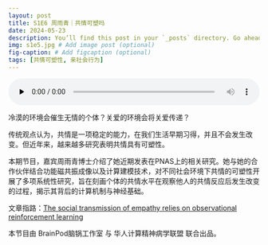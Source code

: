 ```yaml
---
layout: post
title: S1E6 周雨青｜共情可塑吗
date: 2024-05-23
description: You’ll find this post in your `_posts` directory. Go ahead and edit it and re-build the site to see your changes. # Add post description (optional)
img: s1e5.jpg # Add image post (optional)
fig-caption: # Add figcaption (optional)
tags: [共情可塑性, 亲社会行为]
---
```

<audio controls preload="none" style="width: 100%">
    <source src="https://audio.xmcdn.com/storages/551a-audiofreehighqps/1A/80/GKwRINsKJOdZAqeE5ALXItlS.m4a" type="audio/mp3" />
</audio>

冷漠的环境会催生无情的个体？关爱的环境会将关爱传递？

传统观点认为，共情是一项稳定的能力，在我们生活早期习得，并且不会发生改变。但近年来，越来越多研究表明共情具有可塑性。

本期节目，嘉宾周雨青博士介绍了她近期发表在PNAS上的相关研究。她与她的合作伙伴结合功能磁共振成像以及计算建模技术，对不同社会环境下共情的可塑性开展了多项系统性研究，旨在刻画个体的共情水平在观察他人的共情反应后发生改变的过程，揭示其背后的计算机制与神经基础。

文章指路：[The social transmission of empathy relies on observational reinforcement learning](https://www.pnas.org/doi/full/10.1073/pnas.2313073121)

本节目由 BrainPod脑锅工作室 与 华人计算精神病学联盟 联合出品。
